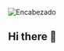 ![Encabezado]([https://](https://github.com/hazelgarro/hazelgarro/blob/main/EncabezadoHG.png))
## Hi there 👋

<!--
**hazelgarro/hazelgarro** is a ✨ _special_ ✨ repository because its `README.md` (this file) appears on your GitHub profile.

Here are some ideas to get you started:

- 🔭 I’m currently working on ...
- 🌱 I’m currently learning ...
- 👯 I’m looking to collaborate on ...
- 🤔 I’m looking for help with ...
- 💬 Ask me about ...
- 📫 How to reach me: ...
- 😄 Pronouns: ...
- ⚡ Fun fact: ...
-->
